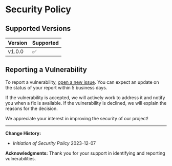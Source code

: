 # Security Policy

## Supported Versions

| Version  | Supported          |
| -------  | ------------------ |
| v1.0.0    | :white_check_mark:|

## Reporting a Vulnerability

To report a vulnerability, [open a new issue]([link_to_issue_tracking_system](https://github.com/EgydioBNeto/mfa-cli/issues/new)). You can expect an update on the status of your report within 5 business days.

If the vulnerability is accepted, we will actively work to address it and notify you when a fix is available. If the vulnerability is declined, we will explain the reasons for the decision.

We appreciate your interest in improving the security of our project!

---

**Change History:**
- *Initiation of Security Policy* 2023-12-07

**Acknowledgments:**
Thank you for your support in identifying and reporting vulnerabilities.
